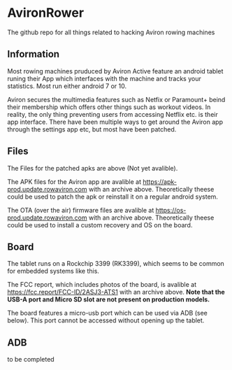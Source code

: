 # AvironRower
The github repo for all things related to hacking Aviron rowing machines

## Information

Most rowing machines pruduced by Aviron Active feature an android tablet runing their App which interfaces with the machine and tracks your statistics. Most run either android 7 or 10. 

Aviron secures the multimedia features such as Netfix or Paramount+ beind their membership which offers other things such as workout videos. In reality, the only thing preventing users from accessing Netflix etc. is their app interface. There have been multiple ways to get around the Aviron app through the settings app etc, but most have been patched.

## Files

The Files for the patched apks are above (Not yet avalible).

The APK files for the Aviron app are avalible at https://apk-prod.update.rowaviron.com with an archive above. Theoretically theese could be used to patch the apk or reinstall it on a regular android system.

The OTA (over the air) firmware files are avalible at https://os-prod.update.rowaviron.com with an archive above. Theoretically theese could be used to install a custom recovery and OS on the board.

## Board

The tablet runs on a Rockchip 3399 (RK3399), which seems to be common for embedded systems like this.

The FCC report, which includes photos of the board, is avalible at https://fcc.report/FCC-ID/2ASJ3-ATS1 with an archive above. **Note that the USB-A port and Micro SD slot are not present on production models.**

The board features a micro-usb port which can be used via ADB (see below). This port cannot be accessed without opening up the tablet.

## ADB

to be completed